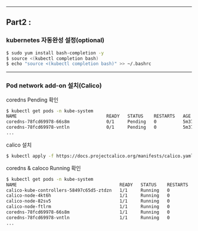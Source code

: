 ----
## Part2 : 

### kubernetes 자동완성 설정(optional)
```bash
$ sudo yum install bash-completion -y
$ source <(kubectl completion bash)
$ echo "source <(kubectl completion bash)" >> ~/.bashrc
```

----
### Pod network add-on 설치(Calico)
coredns Pending 확인
```bash
$ kubectl get pods -n kube-system
NAME                                  READY   STATUS    RESTARTS   AGE
coredns-78fcd69978-66s8m              0/1     Pending   0          5m37s
coredns-78fcd69978-vntln              0/1     Pending   0          5m37s
...
```

calico 설치
```bash
$ kubectl apply -f https://docs.projectcalico.org/manifests/calico.yaml
```

coredns & caloco Running 확인
```bash
$ kubectl get pods -n kube-system
NAME                                       READY   STATUS    RESTARTS   AGE
calico-kube-controllers-58497c65d5-ztdzn   1/1     Running   0          81s
calico-node-4kt6h                          1/1     Running   0          81s
calico-node-82sv5                          1/1     Running   0          81s
calico-node-ftlrm                          1/1     Running   0          81s
coredns-78fcd69978-66s8m                   1/1     Running   0          10m
coredns-78fcd69978-vntln                   1/1     Running   0          10m
...
```
